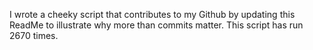 I wrote a cheeky script that contributes to my Github by updating this ReadMe to illustrate why more than commits matter. This script has run 2670 times.